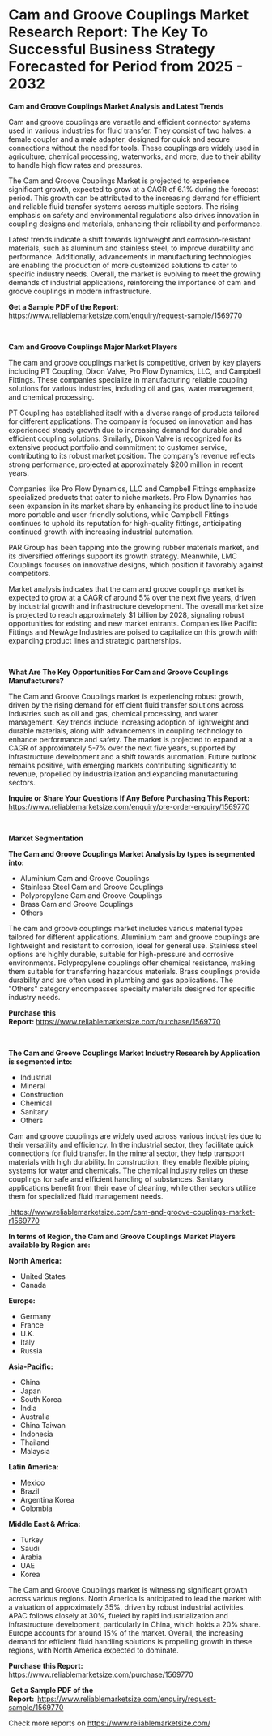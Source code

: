 <p><h1>Cam and Groove Couplings Market Research Report: The Key To Successful Business Strategy Forecasted for Period from 2025 - 2032</h1></p><p><strong>Cam and Groove Couplings Market Analysis and Latest Trends</strong></p>
<p><p>Cam and groove couplings are versatile and efficient connector systems used in various industries for fluid transfer. They consist of two halves: a female coupler and a male adapter, designed for quick and secure connections without the need for tools. These couplings are widely used in agriculture, chemical processing, waterworks, and more, due to their ability to handle high flow rates and pressures.</p><p>The Cam and Groove Couplings Market is projected to experience significant growth, expected to grow at a CAGR of 6.1% during the forecast period. This growth can be attributed to the increasing demand for efficient and reliable fluid transfer systems across multiple sectors. The rising emphasis on safety and environmental regulations also drives innovation in coupling designs and materials, enhancing their reliability and performance.</p><p>Latest trends indicate a shift towards lightweight and corrosion-resistant materials, such as aluminum and stainless steel, to improve durability and performance. Additionally, advancements in manufacturing technologies are enabling the production of more customized solutions to cater to specific industry needs. Overall, the market is evolving to meet the growing demands of industrial applications, reinforcing the importance of cam and groove couplings in modern infrastructure.</p></p>
<p><strong>Get a Sample PDF of the Report:&nbsp;</strong> <a href="https://www.reliablemarketsize.com/enquiry/request-sample/1569770?utm_campaign=2457&utm_medium=2&utm_source=Github&utm_content=ia&utm_term=25032025&utm_id=cam-and-groove-couplings">https://www.reliablemarketsize.com/enquiry/request-sample/1569770</a></p>
<p>&nbsp;</p>
<p><strong>Cam and Groove Couplings Major Market Players</strong></p>
<p><p>The cam and groove couplings market is competitive, driven by key players including PT Coupling, Dixon Valve, Pro Flow Dynamics, LLC, and Campbell Fittings. These companies specialize in manufacturing reliable coupling solutions for various industries, including oil and gas, water management, and chemical processing.</p><p>PT Coupling has established itself with a diverse range of products tailored for different applications. The company is focused on innovation and has experienced steady growth due to increasing demand for durable and efficient coupling solutions. Similarly, Dixon Valve is recognized for its extensive product portfolio and commitment to customer service, contributing to its robust market position. The company’s revenue reflects strong performance, projected at approximately $200 million in recent years.</p><p>Companies like Pro Flow Dynamics, LLC and Campbell Fittings emphasize specialized products that cater to niche markets. Pro Flow Dynamics has seen expansion in its market share by enhancing its product line to include more portable and user-friendly solutions, while Campbell Fittings continues to uphold its reputation for high-quality fittings, anticipating continued growth with increasing industrial automation.</p><p>PAR Group has been tapping into the growing rubber materials market, and its diversified offerings support its growth strategy. Meanwhile, LMC Couplings focuses on innovative designs, which position it favorably against competitors. </p><p>Market analysis indicates that the cam and groove couplings market is expected to grow at a CAGR of around 5% over the next five years, driven by industrial growth and infrastructure development. The overall market size is projected to reach approximately $1 billion by 2028, signaling robust opportunities for existing and new market entrants. Companies like Pacific Fittings and NewAge Industries are poised to capitalize on this growth with expanding product lines and strategic partnerships.</p></p>
<p>&nbsp;</p>
<p><strong>What Are The Key Opportunities For Cam and Groove Couplings Manufacturers?</strong></p>
<p><p>The Cam and Groove Couplings market is experiencing robust growth, driven by the rising demand for efficient fluid transfer solutions across industries such as oil and gas, chemical processing, and water management. Key trends include increasing adoption of lightweight and durable materials, along with advancements in coupling technology to enhance performance and safety. The market is projected to expand at a CAGR of approximately 5-7% over the next five years, supported by infrastructure development and a shift towards automation. Future outlook remains positive, with emerging markets contributing significantly to revenue, propelled by industrialization and expanding manufacturing sectors.</p></p>
<p><strong>Inquire or Share Your Questions If Any Before Purchasing This Report:</strong> <a href="https://www.reliablemarketsize.com/enquiry/pre-order-enquiry/1569770?utm_campaign=2457&utm_medium=2&utm_source=Github&utm_content=ia&utm_term=25032025&utm_id=cam-and-groove-couplings">https://www.reliablemarketsize.com/enquiry/pre-order-enquiry/1569770</a></p>
<p>&nbsp;</p>
<p><strong>Market Segmentation</strong></p>
<p><strong>The Cam and Groove Couplings Market Analysis by types is segmented into:</strong></p>
<p><ul><li>Aluminium Cam and Groove Couplings</li><li>Stainless Steel Cam and Groove Couplings</li><li>Polypropylene Cam and Groove Couplings</li><li>Brass Cam and Groove Couplings</li><li>Others</li></ul></p>
<p><p>The cam and groove couplings market includes various material types tailored for different applications. Aluminium cam and groove couplings are lightweight and resistant to corrosion, ideal for general use. Stainless steel options are highly durable, suitable for high-pressure and corrosive environments. Polypropylene couplings offer chemical resistance, making them suitable for transferring hazardous materials. Brass couplings provide durability and are often used in plumbing and gas applications. The "Others" category encompasses specialty materials designed for specific industry needs.</p></p>
<p><strong>Purchase this Report:&nbsp;</strong><a href="https://www.reliablemarketsize.com/purchase/1569770?utm_campaign=2457&utm_medium=2&utm_source=Github&utm_content=ia&utm_term=25032025&utm_id=cam-and-groove-couplings">https://www.reliablemarketsize.com/purchase/1569770</a></p>
<p>&nbsp;</p>
<p><strong>The Cam and Groove Couplings Market Industry Research by Application is segmented into:</strong></p>
<p><ul><li>Industrial</li><li>Mineral</li><li>Construction</li><li>Chemical</li><li>Sanitary</li><li>Others</li></ul></p>
<p><p>Cam and groove couplings are widely used across various industries due to their versatility and efficiency. In the industrial sector, they facilitate quick connections for fluid transfer. In the mineral sector, they help transport materials with high durability. In construction, they enable flexible piping systems for water and chemicals. The chemical industry relies on these couplings for safe and efficient handling of substances. Sanitary applications benefit from their ease of cleaning, while other sectors utilize them for specialized fluid management needs.</p></p>
<p><a href="https://www.reliablemarketsize.com/cam-and-groove-couplings-market-r1569770?utm_campaign=2457&utm_medium=2&utm_source=Github&utm_content=ia&utm_term=25032025&utm_id=cam-and-groove-couplings">&nbsp;https://www.reliablemarketsize.com/cam-and-groove-couplings-market-r1569770</a></p>
<p><strong>In terms of Region, the Cam and Groove Couplings Market Players available by Region are:</strong></p>
<p>
    <p> <strong> North America: </strong>
        <ul>
            <li>United States</li>
            <li>Canada</li>
        </ul>
        </p> 
    <p> <strong> Europe: </strong>
        <ul>
            <li>Germany</li>
            <li>France</li>
            <li>U.K.</li>
            <li>Italy</li>
            <li>Russia</li>
        </ul>
        </p> 
    <p> <strong> Asia-Pacific: </strong>
        <ul>
            <li>China</li>
            <li>Japan</li>
            <li>South Korea</li>
            <li>India</li>
            <li>Australia</li>
            <li>China Taiwan</li>
            <li>Indonesia</li>
            <li>Thailand</li>
            <li>Malaysia</li>
        </ul>
        </p> 
    <p> <strong> Latin America: </strong>
        <ul>
            <li>Mexico</li>
            <li>Brazil</li>
            <li>Argentina Korea</li>
            <li>Colombia</li>
        </ul>
        </p> 
    <p> <strong> Middle East & Africa: </strong>
        <ul>
            <li>Turkey</li>
            <li>Saudi</li>
            <li>Arabia</li>
            <li>UAE</li>
            <li>Korea</li>
        </ul>
    </p>
    </p>
<p><p>The Cam and Groove Couplings market is witnessing significant growth across various regions. North America is anticipated to lead the market with a valuation of approximately 35%, driven by robust industrial activities. APAC follows closely at 30%, fueled by rapid industrialization and infrastructure development, particularly in China, which holds a 20% share. Europe accounts for around 15% of the market. Overall, the increasing demand for efficient fluid handling solutions is propelling growth in these regions, with North America expected to dominate.</p></p>
<p><strong>Purchase this Report: </strong><a href="https://www.reliablemarketsize.com/purchase/1569770?utm_campaign=2457&utm_medium=2&utm_source=Github&utm_content=ia&utm_term=25032025&utm_id=cam-and-groove-couplings">https://www.reliablemarketsize.com/purchase/1569770</a></p>
<p>&nbsp;<strong>Get a Sample PDF of the Report:&nbsp;&nbsp;</strong><a href="https://www.reliablemarketsize.com/enquiry/request-sample/1569770?utm_campaign=2457&utm_medium=2&utm_source=Github&utm_content=ia&utm_term=25032025&utm_id=cam-and-groove-couplings">https://www.reliablemarketsize.com/enquiry/request-sample/1569770</a></p>
<p><strong></strong></p>
<p>Check more reports on <a href="https://www.reliablemarketsize.com/?utm_campaign=2457&utm_medium=2&utm_source=Github&utm_content=ia&utm_term=25032025&utm_id=cam-and-groove-couplings">https://www.reliablemarketsize.com/</a></p>